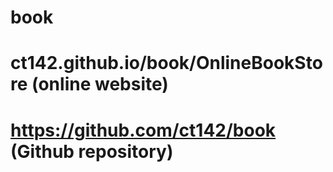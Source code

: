 # book
# ct142.github.io/book/OnlineBookStore (online website)
# https://github.com/ct142/book (Github repository)